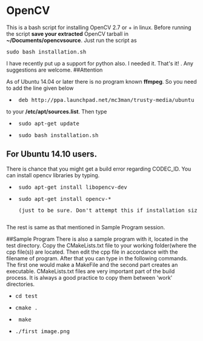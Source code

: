OpenCV
======
This is a bash script for installing OpenCV 2.7 or + in linux. Before running the script **save your extracted** OpenCV tarball in **~/Documents/opencvsource**. Just run the script as 

<pre>sudo bash installation.sh</pre>

I have recently put up a support for python also. I needed it.
That's it! . Any suggestions are welcome.
##Attention


As of Ubuntu 14.04 or later there is no program known **ffmpeg**. So you need to add the line given below 
* <pre> deb http://ppa.launchpad.net/mc3man/trusty-media/ubuntu trusty main  </pre>

to your **/etc/apt/sources.list**. Then type

* <pre> sudo apt-get update </pre>
* <pre> sudo bash installation.sh</pre>

## For Ubuntu 14.10 users.
There is chance that you might get a build error regarding CODEC_ID. You can install opencv libraries by typing.
* <pre> sudo apt-get install libopencv-dev </pre>
* <pre> sudo apt-get install opencv-* <pre> (just to be sure. Don't attempt this if installation size is too high).
The rest is same as that mentioned in Sample Program session.

##Sample Program
There is also a sample program with it, located in the test directory. Copy the
CMakeLists.txt file to your working folder(where the cpp file(s)) are located.
Then edit the cpp file in accordance with the filename of program. After that
you can type in the following commands. The first one would make a MakeFile
and the second part creates an executable. CMakeLists.txt files are very
important part of the build process. It is always a good practice to copy 
them between 'work' directories.

* <pre>cd test</pre>
* <pre>cmake .</pre>
* <pre> make</pre>
* <pre>./first image.png</pre>


